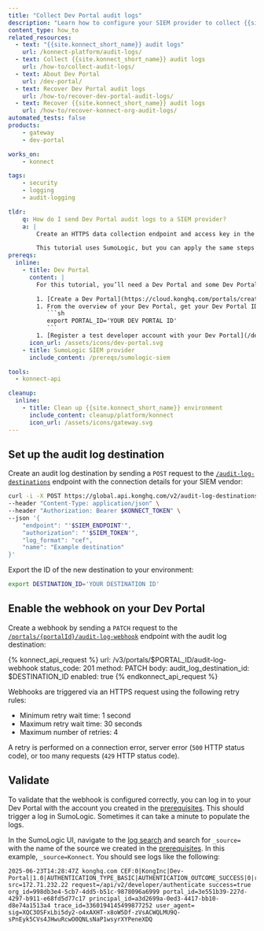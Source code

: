 ```yaml
---
title: "Collect Dev Portal audit logs"
description: "Learn how to configure your SIEM provider to collect {{site.konnect_short_name}} Dev Portal logs and configure a Dev Portal audit log webhook."
content_type: how_to
related_resources:
  - text: "{{site.konnect_short_name}} audit logs"
    url: /konnect-platform/audit-logs/
  - text: Collect {{site.konnect_short_name}} audit logs
    url: /how-to/collect-audit-logs/
  - text: About Dev Portal
    url: /dev-portal/
  - text: Recover Dev Portal audit logs
    url: /how-to/recover-dev-portal-audit-logs/
  - text: Recover {{site.konnect_short_name}} audit logs
    url: /how-to/recover-konnect-org-audit-logs/
automated_tests: false
products:
    - gateway
    - dev-portal

works_on:
    - konnect

tags:
    - security
    - logging
    - audit-logging

tldr:
    q: How do I send Dev Portal audit logs to a SIEM provider?
    a: |
        Create an HTTPS data collection endpoint and access key in the provider and save their values. Configure an [audit log destination](/api/konnect/audit-logs/v2/#/operations/create-audit-log-destination) in {{site.konnect_short_name}} with the SIEM endpoint (`endpoint`), the access key (`authorization`), and set the log format `log_format: cef`. Then create the webhook for your Dev Portal with the [`/portals/{portalId}/audit-log-webhook`](/api/konnect/portal-management/v3/#/operations/update-portal-audit-log-webhook).

        This tutorial uses SumoLogic, but you can apply the same steps to your provider.
prereqs:
  inline:
    - title: Dev Portal
      content: |
        For this tutorial, you’ll need a Dev Portal and some Dev Portal settings, like a published API, pre-configured. These settings are essential for Dev Portal to function but configuring them isn’t the focus of this guide. If you don't have these settings already configured, follow these steps to pre-configure them:

        1. [Create a Dev Portal](https://cloud.konghq.com/portals/create).
        1. From the overview of your Dev Portal, get your Dev Portal ID and export it to your environment:
           ```sh
           export PORTAL_ID='YOUR DEV PORTAL ID'
           ```
        1. [Register a test developer account with your Dev Portal](/dev-portal/developer-signup/#1-register-or-sign-in). You can do this by navigating to your Dev Portal URL and clicking **Sign up**.
      icon_url: /assets/icons/dev-portal.svg
    - title: SumoLogic SIEM provider
      include_content: /prereqs/sumologic-siem

tools:
  - konnect-api

cleanup:
  inline:
    - title: Clean up {{site.konnect_short_name}} environment
      include_content: cleanup/platform/konnect
      icon_url: /assets/icons/gateway.svg
---
```


## Set up the audit log destination

Create an audit log destination by sending a `POST` request to the [`/audit-log-destinations`](/api/konnect/audit-logs/v2/#/operations/create-audit-log-destination) endpoint with the connection details for your SIEM vendor:

```sh
curl -i -X POST https://global.api.konghq.com/v2/audit-log-destinations \
--header "Content-Type: application/json" \
--header "Authorization: Bearer $KONNECT_TOKEN" \
--json '{
    "endpoint": "'$SIEM_ENDPOINT'",
    "authorization": "'$SIEM_TOKEN'",
    "log_format": "cef",
    "name": "Example destination"
}'
```

Export the ID of the new destination to your environment:

```sh
export DESTINATION_ID='YOUR DESTINATION ID'
```

## Enable the webhook on your Dev Portal

Create a webhook by sending a `PATCH` request to the [`/portals/{portalId}/audit-log-webhook`](/api/konnect/portal-management/v3/#/operations/update-portal-audit-log-webhook) endpoint with the audit log destination:

<!--vale off-->
{% konnect_api_request %}
url: /v3/portals/$PORTAL_ID/audit-log-webhook
status_code: 201
method: PATCH
body:
    audit_log_destination_id: $DESTINATION_ID
    enabled: true
{% endkonnect_api_request %}
<!--vale on-->

Webhooks are triggered via an HTTPS request using the following retry rules:

- Minimum retry wait time: 1 second
- Maximum retry wait time: 30 seconds
- Maximum number of retries: 4

A retry is performed on a connection error, server error (`500` HTTP status code), or too many requests (`429` HTTP status code).

## Validate

To validate that the webhook is configured correctly, you can log in to your Dev Portal with the account you created in the [prerequisites](#dev-portal). This should trigger a log in SumoLogic. Sometimes it can take a minute to populate the logs.

In the SumoLogic UI, navigate to the [log search](https://service.sumologic.com/log-search) and search for `_source=` with the name of the source we created in the [prerequisites](#sumologic-siem-provider). In this example, `_source=Konnect`. You should see logs like the following:

```cef
2025-06-23T14:28:47Z konghq.com CEF:0|KongInc|Dev-Portal|1.0|AUTHENTICATION_TYPE_BASIC|AUTHENTICATION_OUTCOME_SUCCESS|0|rt=1750688927556 src=172.71.232.22 request=/api/v2/developer/authenticate success=true org_id=998db3e4-5cb7-4dd5-b51c-9878096a6999 portal_id=3e551b39-227d-4297-b911-e68fd5d77c17 principal_id=a3d2699a-0ed3-4417-bb10-d8e74a1513a4 trace_id=3360194145499877252 user_agent= sig=XQC3OSFxLbi5dy2-o4xAXHT-x8oW5Df-zVsACWQLMU9Q-sPnEyk5CVs4JHwuRcwO0QNLsNaP1wsyrXYPeneXDQ
```

